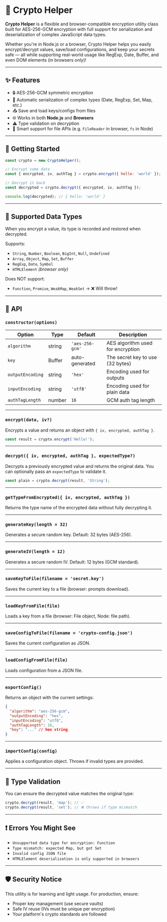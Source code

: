 # 🔐 Crypto Helper

**Crypto Helper** is a flexible and browser-compatible encryption utility class built for AES-256-GCM encryption with full support for serialization and deserialization of complex JavaScript data types.

Whether you're in Node.js or a browser, Crypto Helper helps you easily encrypt/decrypt values, save/load configurations, and keep your secrets safe — all while supporting real-world usage like RegExp, Date, Buffer, and even DOM elements (in browsers only)!

---

## ✨ Features

- 🔒 AES-256-GCM symmetric encryption
- 🧠 Automatic serialization of complex types (Date, RegExp, Set, Map, etc.)
- 📤 Save and load keys/configs from files
- 🌐 Works in both **Node.js** and **Browsers**
- ⚠️ Type validation on decryption
- 💾 Smart support for file APIs (e.g. `FileReader` in browser, `fs` in Node)

---

## 🚀 Getting Started

```js
const crypto = new CryptoHelper();

// Encrypt some data
const { encrypted, iv, authTag } = crypto.encrypt({ hello: 'world' });

// Decrypt it back
const decrypted = crypto.decrypt({ encrypted, iv, authTag });

console.log(decrypted); // { hello: 'world' }
```

---

## 🧠 Supported Data Types

When you encrypt a value, its type is recorded and restored when decrypted.

Supports:

- `String`, `Number`, `Boolean`, `BigInt`, `Null`, `Undefined`
- `Array`, `Object`, `Map`, `Set`, `Buffer`
- `RegExp`, `Date`, `Symbol`
- `HTMLElement` _(browser only)_

Does NOT support:

- `Function`, `Promise`, `WeakMap`, `WeakSet` → ❌ Will throw!

---

## 🔧 API

### `constructor(options)`

| Option           | Type   | Default         | Description                       |
| ---------------- | ------ | --------------- | --------------------------------- |
| `algorithm`      | string | `'aes-256-gcm'` | AES algorithm used for encryption |
| `key`            | Buffer | auto-generated  | The secret key to use (32 bytes)  |
| `outputEncoding` | string | `'hex'`         | Encoding used for outputs         |
| `inputEncoding`  | string | `'utf8'`        | Encoding used for plain data      |
| `authTagLength`  | number | `16`            | GCM auth tag length               |

---

### `encrypt(data, iv?)`

Encrypts a value and returns an object with `{ iv, encrypted, authTag }`.

```js
const result = crypto.encrypt('Hello!');
```

---

### `decrypt({ iv, encrypted, authTag }, expectedType?)`

Decrypts a previously encrypted value and returns the original data. You can optionally pass an `expectedType` to validate it.

```js
const plain = crypto.decrypt(result, 'String');
```

---

### `getTypeFromEncrypted({ iv, encrypted, authTag })`

Returns the type name of the encrypted data without fully decrypting it.

---

### `generateKey(length = 32)`

Generates a secure random key. Default: 32 bytes (AES-256).

---

### `generateIV(length = 12)`

Generates a secure random IV. Default: 12 bytes (GCM standard).

---

### `saveKeyToFile(filename = 'secret.key')`

Saves the current key to a file (browser: prompts download).

---

### `loadKeyFromFile(file)`

Loads a key from a file (browser: File object, Node: file path).

---

### `saveConfigToFile(filename = 'crypto-config.json')`

Saves the current configuration as JSON.

---

### `loadConfigFromFile(file)`

Loads configuration from a JSON file.

---

### `exportConfig()`

Returns an object with the current settings:

```json
{
  "algorithm": "aes-256-gcm",
  "outputEncoding": "hex",
  "inputEncoding": "utf8",
  "authTagLength": 16,
  "key": "..." // hex string
}
```

---

### `importConfig(config)`

Applies a configuration object. Throws if invalid types are provided.

---

## 🧪 Type Validation

You can ensure the decrypted value matches the original type:

```js
crypto.decrypt(result, 'map'); // ✅
crypto.decrypt(result, 'set'); // ❌ throws if type mismatch
```

---

## ❗ Errors You Might See

- `Unsupported data type for encryption: Function`
- `Type mismatch: expected Map, but got Set`
- `Invalid config JSON file`
- `HTMLElement deserialization is only supported in browsers`

---

## 🛡️ Security Notice

This utility is for learning and light usage. For production, ensure:

- Proper key management (use secure vaults)
- Safe IV reuse (IVs must be unique per encryption)
- Your platform's crypto standards are followed
